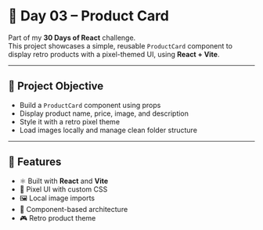 # 🧾 Day 03 – Product Card

Part of my **30 Days of React** challenge.  
This project showcases a simple, reusable `ProductCard` component to display retro products with a pixel-themed UI, using **React + Vite**.

---

## 🎯 Project Objective

- Build a `ProductCard` component using props
- Display product name, price, image, and description
- Style it with a retro pixel theme
- Load images locally and manage clean folder structure

---

## 🧩 Features

- ⚛️ Built with **React** and **Vite**
- 💅 Pixel UI with custom CSS
- 🖼️ Local image imports
- 🧠 Component-based architecture
- 🎮 Retro product theme
